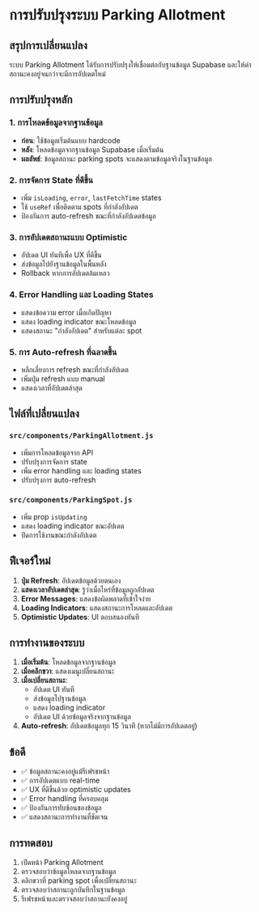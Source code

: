 # การปรับปรุงระบบ Parking Allotment

## สรุปการเปลี่ยนแปลง

ระบบ Parking Allotment ได้รับการปรับปรุงให้เชื่อมต่อกับฐานข้อมูล Supabase และให้ค่าสถานะคงอยู่จนกว่าจะมีการอัปเดตใหม่

## การปรับปรุงหลัก

### 1. การโหลดข้อมูลจากฐานข้อมูล
- **ก่อน**: ใช้ข้อมูลเริ่มต้นแบบ hardcode
- **หลัง**: โหลดข้อมูลจากฐานข้อมูล Supabase เมื่อเริ่มต้น
- **ผลลัพธ์**: ข้อมูลสถานะ parking spots จะแสดงตามข้อมูลจริงในฐานข้อมูล

### 2. การจัดการ State ที่ดีขึ้น
- เพิ่ม `isLoading`, `error`, `lastFetchTime` states
- ใช้ `useRef` เพื่อติดตาม spots ที่กำลังอัปเดต
- ป้องกันการ auto-refresh ขณะที่กำลังอัปเดตข้อมูล

### 3. การอัปเดตสถานะแบบ Optimistic
- อัปเดต UI ทันทีเพื่อ UX ที่ดีขึ้น
- ส่งข้อมูลไปยังฐานข้อมูลในพื้นหลัง
- Rollback หากการอัปเดตล้มเหลว

### 4. Error Handling และ Loading States
- แสดงข้อความ error เมื่อเกิดปัญหา
- แสดง loading indicator ขณะโหลดข้อมูล
- แสดงสถานะ "กำลังอัปเดต" สำหรับแต่ละ spot

### 5. การ Auto-refresh ที่ฉลาดขึ้น
- หลีกเลี่ยงการ refresh ขณะที่กำลังอัปเดต
- เพิ่มปุ่ม refresh แบบ manual
- แสดงเวลาที่อัปเดตล่าสุด

## ไฟล์ที่เปลี่ยนแปลง

### `src/components/ParkingAllotment.js`
- เพิ่มการโหลดข้อมูลจาก API
- ปรับปรุงการจัดการ state
- เพิ่ม error handling และ loading states
- ปรับปรุงการ auto-refresh

### `src/components/ParkingSpot.js`
- เพิ่ม prop `isUpdating`
- แสดง loading indicator ขณะอัปเดต
- ปิดการใช้งานขณะกำลังอัปเดต

## ฟีเจอร์ใหม่

1. **ปุ่ม Refresh**: อัปเดตข้อมูลด้วยตนเอง
2. **แสดงเวลาอัปเดตล่าสุด**: รู้ว่าเมื่อไหร่ที่ข้อมูลถูกอัปเดต
3. **Error Messages**: แสดงข้อผิดพลาดที่เข้าใจง่าย
4. **Loading Indicators**: แสดงสถานะการโหลดและอัปเดต
5. **Optimistic Updates**: UI ตอบสนองทันที

## การทำงานของระบบ

1. **เมื่อเริ่มต้น**: โหลดข้อมูลจากฐานข้อมูล
2. **เมื่อคลิกขวา**: แสดงเมนูเปลี่ยนสถานะ
3. **เมื่อเปลี่ยนสถานะ**: 
   - อัปเดต UI ทันที
   - ส่งข้อมูลไปฐานข้อมูล
   - แสดง loading indicator
   - อัปเดต UI ด้วยข้อมูลจริงจากฐานข้อมูล
4. **Auto-refresh**: อัปเดตข้อมูลทุก 15 วินาที (หากไม่มีการอัปเดตอยู่)

## ข้อดี

- ✅ ข้อมูลสถานะคงอยู่แม้รีเฟรชหน้า
- ✅ การอัปเดตแบบ real-time
- ✅ UX ที่ดีขึ้นด้วย optimistic updates
- ✅ Error handling ที่ครอบคลุม
- ✅ ป้องกันการทับซ้อนของข้อมูล
- ✅ แสดงสถานะการทำงานที่ชัดเจน

## การทดสอบ

1. เปิดหน้า Parking Allotment
2. ตรวจสอบว่าข้อมูลโหลดจากฐานข้อมูล
3. คลิกขวาที่ parking spot เพื่อเปลี่ยนสถานะ
4. ตรวจสอบว่าสถานะถูกบันทึกในฐานข้อมูล
5. รีเฟรชหน้าและตรวจสอบว่าสถานะยังคงอยู่
